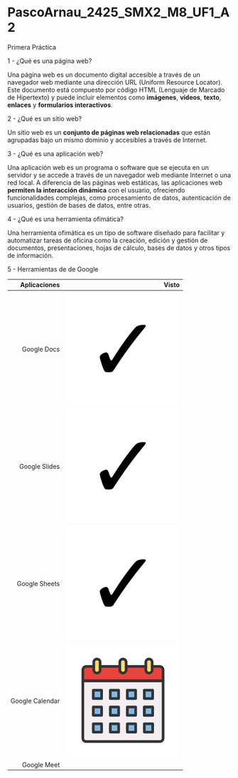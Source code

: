 # PascoArnau_2425_SMX2_M8_UF1_A2
Primera Práctica

1 - ¿Qué es una página web?

Una página web es un documento digital accesible a través de un navegador web mediante una dirección URL (Uniform Resource Locator). Este documento está compuesto por código HTML (Lenguaje de Marcado de Hipertexto) y puede incluir elementos como **imágenes**, **vídeos**, **texto**, **enlaces** y **formularios interactivos**. 

2 - ¿Qué es un sitio web?

Un sitio web es un **conjunto de páginas web relacionadas** que están agrupadas bajo un mismo dominio y accesibles a través de Internet.

3 - ¿Qué es una aplicación web?

Una aplicación web es un programa o software que se ejecuta en un servidor y se accede a través de un navegador web mediante Internet o una red local. A diferencia de las páginas web estáticas, las aplicaciones web **permiten la interacción dinámica** con el usuario, ofreciendo funcionalidades complejas, como procesamiento de datos, autenticación de usuarios, gestión de bases de datos, entre otras.

4 - ¿Qué es una herramienta ofimática?

Una herramienta ofimática es un tipo de software diseñado para facilitar y automatizar tareas de oficina como la creación, edición y gestión de documentos, presentaciones, hojas de cálculo, bases de datos y otros tipos de información. 

5 - Herramientas de de Google

| Aplicaciones |Visto | 
|---------------:|---------------:|
|Google Docs|![fototik1](https://github.com/pascoarnau/PascoArnau_2425_SMX2_M8_UF1_A2/blob/main/ftotik1.png "titulo opcional de la imagen")|
|Google Slides|![fototik1](https://github.com/pascoarnau/PascoArnau_2425_SMX2_M8_UF1_A2/blob/main/ftotik1.png "titulo opcional de la imagen")|
|Google Sheets|![fototik1](https://github.com/pascoarnau/PascoArnau_2425_SMX2_M8_UF1_A2/blob/main/ftotik1.png "titulo opcional de la imagen")|
|Google Calendar|![fotocalen](https://github.com/pascoarnau/PascoArnau_2425_SMX2_M8_UF1_A2/blob/main/ftocalen.png "titulo opcional de la imagen")|
|Google Meet|